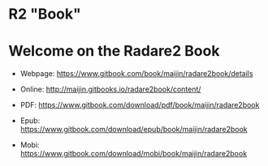 # R2 "Book"



# Welcome on the Radare2 Book

* Webpage: https://www.gitbook.com/book/maijin/radare2book/details


* Online: http://maijin.gitbooks.io/radare2book/content/
* PDF: https://www.gitbook.com/download/pdf/book/maijin/radare2book
* Epub: https://www.gitbook.com/download/epub/book/maijin/radare2book
* Mobi: https://www.gitbook.com/download/mobi/book/maijin/radare2book